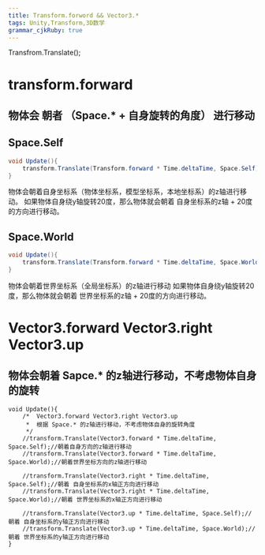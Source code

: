 ```yaml
---
title: Transform.forword && Vector3.*
tags: Unity,Transform,3D数学
grammar_cjkRuby: true
---
```

Transfrom.Translate();

# transform.forward
## 物体会 朝者 （Space.* + 自身旋转的角度） 进行移动

## Space.Self
```csharp
void Update(){
    transform.Translate(Transform.forward * Time.deltaTime, Space.Self);
}
```
物体会朝着自身坐标系（物体坐标系，模型坐标系，本地坐标系）的z轴进行移动。
如果物体自身绕y轴旋转20度，那么物体就会朝着 自身坐标系的z轴 + 20度 的方向进行移动。

## Space.World
```csharp
void Update(){
    transform.Translate(Transform.forward * Time.deltaTime, Space.World);
}
```
物体会朝着世界坐标系（全局坐标系）的z轴进行移动
如果物体自身绕y轴旋转20度，那么物体就会朝着 世界坐标系的z轴 + 20度的方向进行移动。

# Vector3.forward Vector3.right Vector3.up
## 物体会朝着 Sapce.* 的z轴进行移动，不考虑物体自身的旋转
```csharp?linenums
void Update(){
    /*  Vector3.forward Vector3.right Vector3.up
     *  根据 Space.* 的z轴进行移动，不考虑物体自身的旋转角度
     */
    //transform.Translate(Vector3.forward * Time.deltaTime, Space.Self);//朝着自身方向的z轴进行移动
    //transform.Translate(Vector3.forward * Time.deltaTime, Space.World);//朝着世界坐标方向的z轴进行移动

    //transform.Translate(Vector3.right * Time.deltaTime, Space.Self);//朝着 自身坐标系的x轴正方向进行移动
    //transform.Translate(Vector3.right * Time.deltaTime, Space.World);//朝着 世界坐标系的x轴正方向进行移动

    //transform.Translate(Vector3.up * Time.deltaTime, Space.Self);//朝着 自身坐标系的y轴正方向进行移动
    //transform.Translate(Vector3.up * Time.deltaTime, Space.World);//朝着 世界坐标系的y轴正方向进行移动
}
```